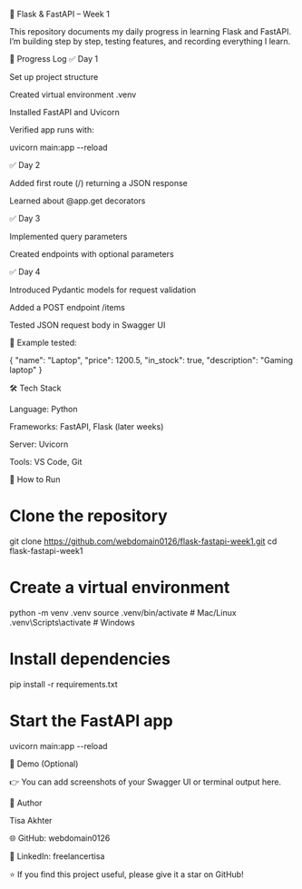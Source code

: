 🚀 Flask & FastAPI – Week 1

This repository documents my daily progress in learning Flask and FastAPI.
I’m building step by step, testing features, and recording everything I learn.

📅 Progress Log
✅ Day 1

Set up project structure

Created virtual environment .venv

Installed FastAPI and Uvicorn

Verified app runs with:

uvicorn main:app --reload

✅ Day 2

Added first route (/) returning a JSON response

Learned about @app.get decorators

✅ Day 3

Implemented query parameters

Created endpoints with optional parameters

✅ Day 4

Introduced Pydantic models for request validation

Added a POST endpoint /items

Tested JSON request body in Swagger UI

📌 Example tested:

{
  "name": "Laptop",
  "price": 1200.5,
  "in_stock": true,
  "description": "Gaming laptop"
}

🛠️ Tech Stack

Language: Python

Frameworks: FastAPI, Flask (later weeks)

Server: Uvicorn

Tools: VS Code, Git

🚀 How to Run
# Clone the repository
git clone https://github.com/webdomain0126/flask-fastapi-week1.git
cd flask-fastapi-week1

# Create a virtual environment
python -m venv .venv
source .venv/bin/activate   # Mac/Linux
.venv\Scripts\activate      # Windows

# Install dependencies
pip install -r requirements.txt

# Start the FastAPI app
uvicorn main:app --reload

📸 Demo (Optional)

👉 You can add screenshots of your Swagger UI or terminal output here.

👤 Author

Tisa Akhter

🌐 GitHub: webdomain0126

💼 LinkedIn: freelancertisa

⭐ If you find this project useful, please give it a star on GitHub!

